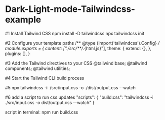 # Dark-Light-mode-Tailwindcss-example

#1 Install Tailwind CSS
npm install -D tailwindcss
npx tailwindcss init

#2 Configure your template paths
/** @type {import('tailwindcss').Config} */
module.exports = {
  content: ["./src/**/*.{html,js}"],
  theme: {
    extend: {},
  },
  plugins: [],
}

#3 Add the Tailwind directives to your CSS
@tailwind base;
@tailwind components;
@tailwind utilities;

#4 Start the Tailwind CLI build process

#5 npx tailwindcss -i ./src/input.css -o ./dist/output.css --watch

#6 add a script to run css updates 
"scripts": {
    "build:css": "tailwindcss -i ./src/input.css -o dist/output.css --watch"
  }

script in terminal: npm run build.css 